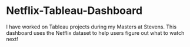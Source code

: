 # Netflix-Tableau-Dashboard
I have worked on Tableau projects during my Masters at Stevens. This dashboard uses the Netflix dataset to help users figure out what to watch next!
